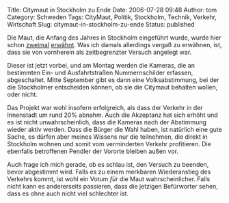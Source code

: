 Title: Citymaut in Stockholm zu Ende
Date: 2006-07-28 09:48
Author: tom
Category: Schweden
Tags: CityMaut, Politik, Stockholm, Technik, Verkehr, Wirtschaft
Slug: citymaut-in-stockholm-zu-ende
Status: published

Die Maut, die Anfang des Jahres in Stockholm eingeführt wurde, wurde
hier schon
[zweimal](http://www.fiket.de/2006/03/21/city-maut-in-stockholm/)
[erwähnt](http://www.fiket.de/2006/05/17/noch-einmal-zur-citymaut-in-stockholm/).
Was ich damals allerdings vergaß zu erwähnen, ist, dass sie von
vornherein als zeitbegrenzter Versuch angelegt war.

Dieser ist jetzt vorbei, und am Montag werden die Kameras, die an
bestimmten Ein- und Ausfahrtstraßen Nummernschilder erfassen,
abgeschaltet. Mitte September gibt es dann eine Volksabstimmung, bei der
die Stockholmer entscheiden können, ob sie die Citymaut behalten wollen,
oder nicht.

Das Projekt war wohl insofern erfolgreich, als dass der Verkehr in der
Innenstadt um rund 20% abnahm. Auch die Akzeptanz hat sich erhöht und es
ist nicht unwahrscheinlich, dass die Kameras nach der Abstimmung wieder
aktiv werden. Dass die Bürger die Wahl haben, ist natürlich eine gute
Sache, es dürfen aber meines Wissens nur die teilnehmen, die direkt in
Stockholm wohnen und somit vom verminderten Verkehr profitieren. Die
ebenfalls betroffenen Pendler der Vororte bleiben außen vor.

Auch frage ich mich gerade, ob es schlau ist, den Versuch zu beenden,
bevor abgestimmt wird. Falls es zu einem merkbaren Wiederanstieg des
Verkehrs kommt, ist wohl ein Votum *für* die Maut wahrscheinlicher.
Falls nicht kann es andererseits passieren, dass die jetzigen
Befürworter sehen, dass es ohne auch nicht viel schlechter ist.

